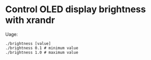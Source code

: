 # Control OLED display brightness with xrandr

Uage:
```
./brightness [value]
./brightness 0.1 # minimum value
./brightness 1.0 # maximum value
```
